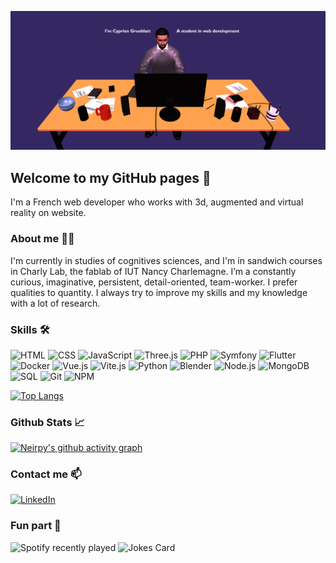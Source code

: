 ![Image de mon portfolio](https://github.com/Neirpy/Neirpy/blob/main/img/portfolio.png?raw=true)
## Welcome to my GitHub pages 👋
I'm a French web developer who works with 3d, augmented and virtual reality on website.

### About me 👨‍💻
I'm currently in studies of cognitives sciences, and I'm in sandwich courses in Charly Lab, the fablab of IUT Nancy Charlemagne.
I’m a constantly curious, imaginative, persistent, detail-oriented, team-worker. I prefer qualities to quantity.
I always try to improve my skills and my knowledge with a lot of research.

### Skills 🛠️


![HTML](https://img.shields.io/badge/-HTML-black?style=flat-square&logo=html5)
![CSS](https://img.shields.io/badge/-CSS-black?style=flat-square&logo=css3)
![JavaScript](https://img.shields.io/badge/-JavaScript-black?style=flat-square&logo=javascript)
![Three.js](https://img.shields.io/badge/-Three.js-black?style=flat-square&logo=three.js)
![PHP](https://img.shields.io/badge/-PHP-black?style=flat-square&logo=php)
![Symfony](https://img.shields.io/badge/-Symfony-black?style=flat-square&logo=symfony)
![Flutter](https://img.shields.io/badge/-Flutter-black?style=flat-square&logo=flutter)
![Docker](https://img.shields.io/badge/-Docker-black?style=flat-square&logo=docker)
![Vue.js](https://img.shields.io/badge/-Vue.js-black?style=flat-square&logo=vue.js)
![Vite.js](https://img.shields.io/badge/-Vite.js-black?style=flat-square&logo=vite)
![Python](https://img.shields.io/badge/-Python-black?style=flat-square&logo=python)
![Blender](https://img.shields.io/badge/-Blender-black?style=flat-square&logo=blender)
![Node.js](https://img.shields.io/badge/-Node.js-black?style=flat-square&logo=node.js)
![MongoDB](https://img.shields.io/badge/-NoSQL-black?style=flat-square&logo=mongodb)
![SQL](https://img.shields.io/badge/-SQL-black?style=flat-square&logo=mysql)
![Git](https://img.shields.io/badge/-Git-black?style=flat-square&logo=git)
![NPM](https://img.shields.io/badge/-NPM-black?style=flat-square&logo=npm)

[![Top Langs](https://github-readme-stats.vercel.app/api/top-langs/?username=Neirpy&layout=compact&theme=dracula&card_width=900)](https://github.com/Neirpy/github-readme-stats)


### Github Stats 📈

[![Neirpy's github activity graph](https://github-readme-activity-graph.vercel.app/graph?username=Neirpy&theme=dracula&width=900)](https://github.com/Neirpy/github-readme-activity-graph)



### Contact me 📫

[![LinkedIn](https://img.shields.io/badge/-LinkedIn-blue?style=flat-square&logo=linkedin)](https://www.linkedin.com/in/cyprien-grunblatt-541209222/)

### Fun part 🎉
![Spotify recently played](https://spotify-recently-played-readme.vercel.app/api?user=a5kxs3d93wk2yz6mcqrplobt1&width=900&count=3)
![Jokes Card](https://readme-jokes.vercel.app/api?theme=dracula)
